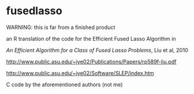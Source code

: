 fusedlasso
====

WARNING: this is far from a finished product

an R translation of the code for the Efficient Fused Lasso Algorithm in 

_An Efficient Algorithm for a Class of Fused Lasso Problems_, Liu et al, 2010

http://www.public.asu.edu/~jye02/Publications/Papers/rp589f-liu.pdf

http://www.public.asu.edu/~jye02/Software/SLEP/index.htm


C code by the aforementioned authors (not me)
